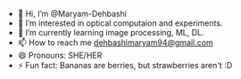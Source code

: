 - 👋 Hi, I’m @Maryam-Dehbashi
- 👀 I’m interested in optical computaion and experiments.
- 🌱 I’m currently learning image processing, ML, DL.
- 📫 How to reach me dehbashimaryam94@gmail.com
- 😄 Pronouns: SHE/HER
- ⚡ Fun fact: Bananas are berries, but strawberries aren't :D


<!---
Maryam-Dehbashi/Maryam-Dehbashi is a ✨ special ✨ repository because its `README.md` (this file) appears on your GitHub profile.
You can click the Preview link to take a look at your changes.
--->
